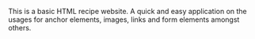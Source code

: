 This is a basic HTML recipe website. A quick and easy application on the usages for anchor elements, images, links and form elements amongst others.
